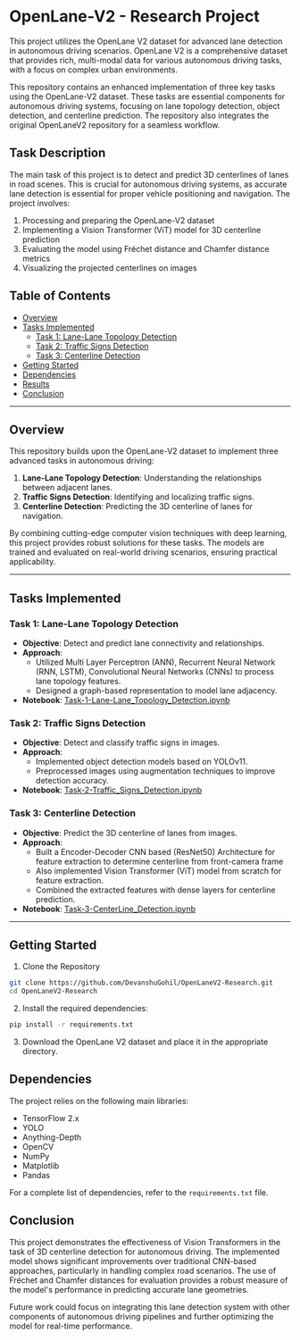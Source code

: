 # OpenLane-V2 - Research Project

This project utilizes the OpenLane V2 dataset for advanced lane detection in autonomous driving scenarios. OpenLane V2 is a comprehensive dataset that provides rich, multi-modal data for various autonomous driving tasks, with a focus on complex urban environments.

This repository contains an enhanced implementation of three key tasks using the OpenLane-V2 dataset. These tasks are essential components for autonomous driving systems, focusing on lane topology detection, object detection, and centerline prediction. The repository also integrates the original OpenLaneV2 repository for a seamless workflow.

## Task Description

The main task of this project is to detect and predict 3D centerlines of lanes in road scenes. This is crucial for autonomous driving systems, as accurate lane detection is essential for proper vehicle positioning and navigation. The project involves:

1. Processing and preparing the OpenLane-V2 dataset
2. Implementing a Vision Transformer (ViT) model for 3D centerline prediction
3. Evaluating the model using Fréchet distance and Chamfer distance metrics
4. Visualizing the projected centerlines on images

## Table of Contents
- [Overview](#overview)
- [Tasks Implemented](#tasks-implemented)
  - [Task 1: Lane-Lane Topology Detection](#task-1-lane-lane-topology-detection)
  - [Task 2: Traffic Signs Detection](#task-2-traffic-signs-detection)
  - [Task 3: Centerline Detection](#task-3-centerline-detection)
- [Getting Started](#getting-started)
- [Dependencies](#dependencies)
- [Results](#results)
- [Conclusion](#acknowledgements)

---

## Overview

This repository builds upon the OpenLane-V2 dataset to implement three advanced tasks in autonomous driving:
1. **Lane-Lane Topology Detection**: Understanding the relationships between adjacent lanes.
2. **Traffic Signs Detection**: Identifying and localizing traffic signs.
3. **Centerline Detection**: Predicting the 3D centerline of lanes for navigation.

By combining cutting-edge computer vision techniques with deep learning, this project provides robust solutions for these tasks. The models are trained and evaluated on real-world driving scenarios, ensuring practical applicability.

---

## Tasks Implemented

### Task 1: Lane-Lane Topology Detection
- **Objective**: Detect and predict lane connectivity and relationships.
- **Approach**: 
  - Utilized Multi Layer Perceptron (ANN), Recurrent Neural Network (RNN, LSTM), Convolutional Neural Networks (CNNs) to process lane topology features.
  - Designed a graph-based representation to model lane adjacency.
- **Notebook**: [Task-1-Lane-Lane_Topology_Detection.ipynb](Task-1-Lane-Lane_Topology_Detection.ipynb)

### Task 2: Traffic Signs Detection
- **Objective**: Detect and classify traffic signs in images.
- **Approach**:
  - Implemented object detection models based on YOLOv11.
  - Preprocessed images using augmentation techniques to improve detection accuracy.
- **Notebook**: [Task-2-Traffic_Signs_Detection.ipynb](Task-2-Traffic_Signs_Detection.ipynb)

### Task 3: Centerline Detection
- **Objective**: Predict the 3D centerline of lanes from images.
- **Approach**:
  - Built a Encoder-Decoder CNN based (ResNet50) Architecture for feature extraction to determine centerline from front-camera frame 
  - Also implemented Vision Transformer (ViT) model from scratch for feature extraction.
  - Combined the extracted features with dense layers for centerline prediction.
- **Notebook**: [Task-3-CenterLine_Detection.ipynb](Task-3-CenterLine_Detection.ipynb)

---

## Getting Started

1. Clone the Repository
```bash
git clone https://github.com/DevanshuGohil/OpenLaneV2-Research.git
cd OpenLaneV2-Research
```
2. Install the required dependencies:
```bash
pip install -r requirements.txt
```
3. Download the OpenLane V2 dataset and place it in the appropriate directory.

## Dependencies

The project relies on the following main libraries:

- TensorFlow 2.x
- YOLO
- Anything-Depth
- OpenCV
- NumPy
- Matplotlib
- Pandas

For a complete list of dependencies, refer to the `requirements.txt` file.

## Conclusion

This project demonstrates the effectiveness of Vision Transformers in the task of 3D centerline detection for autonomous driving. The implemented model shows significant improvements over traditional CNN-based approaches, particularly in handling complex road scenarios. The use of Fréchet and Chamfer distances for evaluation provides a robust measure of the model's performance in predicting accurate lane geometries.

Future work could focus on integrating this lane detection system with other components of autonomous driving pipelines and further optimizing the model for real-time performance.